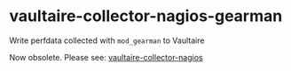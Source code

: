 vaultaire-collector-nagios-gearman
==================================

Write perfdata collected with `mod_gearman` to Vaultaire

Now obsolete. Please see: [vaultaire-collector-nagios](https://github.com/anchor/vaultaire-collector)
